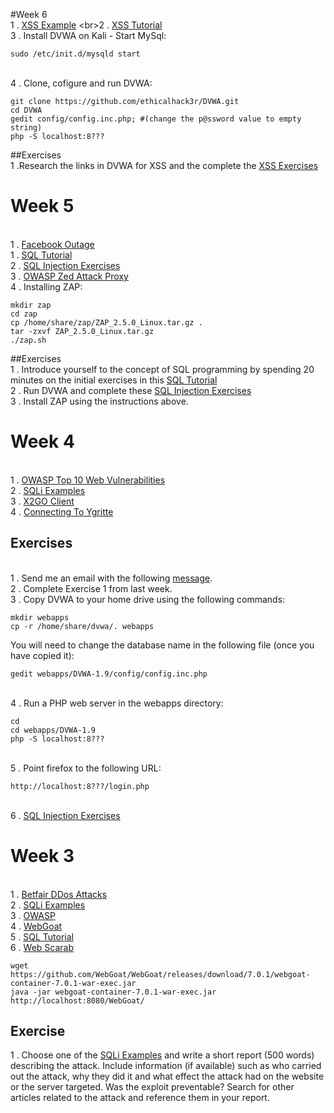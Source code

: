 #Week 6
<br>1 . [XSS Example](https://en.wikipedia.org/wiki/Samy_(computer_worm))
<br>2 . [XSS Tutorial](http://excess-xss.com/)
<br>3 . Install DVWA on Kali - Start MySql:
```
sudo /etc/init.d/mysqld start
```
<br>4 . Clone, cofigure and run DVWA:
```
git clone https://github.com/ethicalhack3r/DVWA.git
cd DVWA
gedit config/config.inc.php; #(change the p@ssword value to empty string)
php -S localhost:8???
```
##Exercises
<br> 1 .Research the links in DVWA for XSS and the complete the [XSS Exercises](https://docs.google.com/document/d/1C3DhOaoUeo-tUU4v3I7xR39xtYOKZmRIe2P00hc4Rew/edit?usp=docslist_api)

# Week 5

<br>1 . [Facebook Outage](http://www.bbc.co.uk/news/world-us-canada-34383655)
<br>1 . [SQL Tutorial](http://www.w3schools.com/sql/)
<br>2 . [SQL Injection Exercises](https://docs.google.com/document/d/19xmxzBD-6jzDeqOUDhtQ7Yt3bws0-YAZL3DfN2xZv9I/edit?usp=docslist_api)
<br>3 . [OWASP Zed Attack Proxy](https://www.owasp.org/index.php/OWASP_Zed_Attack_Proxy_Project)
<br>4 . Installing ZAP: 
```
mkdir zap
cd zap
cp /home/share/zap/ZAP_2.5.0_Linux.tar.gz .
tar -zxvf ZAP_2.5.0_Linux.tar.gz
./zap.sh
```
##Exercises 
<br>1 . Introduce yourself to the concept of SQL programming by spending 20 minutes on the initial exercises in this [SQL Tutorial](http://www.w3schools.com/sql/)
<br>2 . Run DVWA and complete these [SQL Injection Exercises](https://docs.google.com/document/d/19xmxzBD-6jzDeqOUDhtQ7Yt3bws0-YAZL3DfN2xZv9I/edit?usp=docslist_api) 
<br>3 . Install ZAP using the instructions above. 

# Week 4

<br>1 . [OWASP Top 10 Web Vulnerabilities](https://storage.googleapis.com/google-code-archive-downloads/v2/code.google.com/owasptop10/OWASP%20Top%2010%20-%202013.pdf)
<br>2 . [SQLi Examples](http://codecurmudgeon.com/wp/sql-injection-hall-of-shame/)
<br>3 . [X2GO Client](https://drive.google.com/file/d/0B-CFaefA1v4RVWN5eFRlSV9YbVU/view?usp=sharing)
<br>4 . [Connecting To Ygritte](https://docs.google.com/document/d/1wV6XGhOPlpwCMElZAqlH83YYXo_PpdNNdVMN6Toh3mw/pub)


## Exercises 
<br>1 . Send me an email with the following [message](https://docs.google.com/document/d/1B-ztaNF94ToirsNu_SIeT7LGtaPnOG0EWJOU5xzPkbU/edit?usp=docslist_api).
<br>2 . Complete Exercise 1 from last week. 
<br>3 . Copy DVWA to your home drive using the following commands:

```
mkdir webapps
cp -r /home/share/dvwa/. webapps
```
You will need to change the database name in the following file (once you have copied it):
````
gedit webapps/DVWA-1.9/config/config.inc.php
````
<br> 4 . Run a PHP web server in the webapps directory:

```
cd 
cd webapps/DVWA-1.9
php -S localhost:8???
```
<br>5 . Point firefox to the following URL:
```
http://localhost:8???/login.php
```
<br>6 . [SQL Injection Exercises](https://docs.google.com/document/d/19xmxzBD-6jzDeqOUDhtQ7Yt3bws0-YAZL3DfN2xZv9I/edit?usp=docslist_api)



# Week 3

<br>1 . [Betfair DDos Attacks](http://www.information-age.com/how-to-survive-a-denial-of-service-attack-284366/)
<br>2 . [SQLi Examples](http://codecurmudgeon.com/wp/sql-injection-hall-of-shame/)
<br>3 . [OWASP](https://www.owasp.org/index.php/Main_Page)
<br>4 . [WebGoat](https://www.owasp.org/index.php/Category:OWASP_WebGoat_Project)
<br>5 . [SQL Tutorial](http://www.w3schools.com/sql/)
<br>6 . [Web Scarab](https://www.owasp.org/index.php/WebScarab_Getting_Started)
```
wget https://github.com/WebGoat/WebGoat/releases/download/7.0.1/webgoat-container-7.0.1-war-exec.jar
java -jar webgoat-container-7.0.1-war-exec.jar 
http://localhost:8080/WebGoat/
```

## Exercise

1 . Choose one of the [SQLi Examples](http://codecurmudgeon.com/wp/sql-injection-hall-of-shame/) and write a short report (500 words) describing the attack. Include information (if available) such as who carried out the attack, why they did it and what effect the attack had on the website or the server targeted. Was the exploit preventable? Search for other articles related to the attack and reference them in your report. 
 
